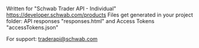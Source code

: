 Written for "Schwab Trader API - Individual" https://developer.schwab.com/products
Files get generated in your project folder: API responses "responses.html" and Access Tokens "accessTokens.json"

For support: traderapi@schwab.com